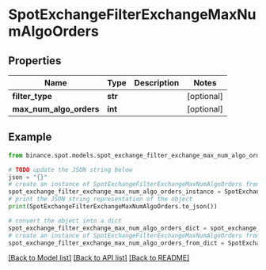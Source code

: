 # SpotExchangeFilterExchangeMaxNumAlgoOrders


## Properties

Name | Type | Description | Notes
------------ | ------------- | ------------- | -------------
**filter_type** | **str** |  | [optional] 
**max_num_algo_orders** | **int** |  | [optional] 

## Example

```python
from binance.spot.models.spot_exchange_filter_exchange_max_num_algo_orders import SpotExchangeFilterExchangeMaxNumAlgoOrders

# TODO update the JSON string below
json = "{}"
# create an instance of SpotExchangeFilterExchangeMaxNumAlgoOrders from a JSON string
spot_exchange_filter_exchange_max_num_algo_orders_instance = SpotExchangeFilterExchangeMaxNumAlgoOrders.from_json(json)
# print the JSON string representation of the object
print(SpotExchangeFilterExchangeMaxNumAlgoOrders.to_json())

# convert the object into a dict
spot_exchange_filter_exchange_max_num_algo_orders_dict = spot_exchange_filter_exchange_max_num_algo_orders_instance.to_dict()
# create an instance of SpotExchangeFilterExchangeMaxNumAlgoOrders from a dict
spot_exchange_filter_exchange_max_num_algo_orders_from_dict = SpotExchangeFilterExchangeMaxNumAlgoOrders.from_dict(spot_exchange_filter_exchange_max_num_algo_orders_dict)
```
[[Back to Model list]](../README.md#documentation-for-models) [[Back to API list]](../README.md#documentation-for-api-endpoints) [[Back to README]](../README.md)


